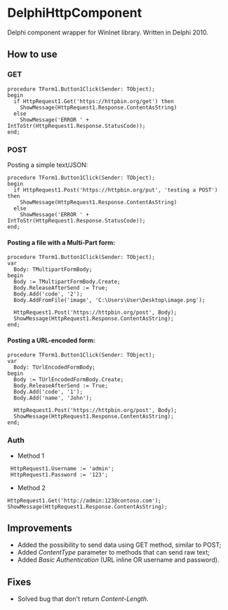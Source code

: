 # DelphiHttpComponent
Delphi component wrapper for WinInet library. Written in Delphi 2010.

## How to use

### GET
```delphi
procedure TForm1.Button1Click(Sender: TObject);
begin
  if HttpRequest1.Get('https://httpbin.org/get') then
    ShowMessage(HttpRequest1.Response.ContentAsString)
  else
    ShowMessage('ERROR ' + IntToStr(HttpRequest1.Response.StatusCode));
end;
```
### POST
Posting a simple text/JSON:
```delphi
procedure TForm1.Button1Click(Sender: TObject);
begin
  if HttpRequest1.Post('https://httpbin.org/put', 'testing a POST') then
    ShowMessage(HttpRequest1.Response.ContentAsString)
  else
    ShowMessage('ERROR ' + IntToStr(HttpRequest1.Response.StatusCode));
end;
```
#### Posting a file with a Multi-Part form:
```delphi
procedure TForm1.Button1Click(Sender: TObject);
var
  Body: TMultipartFormBody;
begin
  Body := TMultipartFormBody.Create;
  Body.ReleaseAfterSend := True;
  Body.Add('code', '2');
  Body.AddFromFile('image', 'C:\Users\User\Desktop\image.png');

  HttpRequest1.Post('https://httpbin.org/post', Body);
  ShowMessage(HttpRequest1.Response.ContentAsString);
end;
```
#### Posting a URL-encoded form:
```delphi
procedure TForm1.Button1Click(Sender: TObject);
var
  Body: TUrlEncodedFormBody;
begin
  Body := TUrlEncodedFormBody.Create;
  Body.ReleaseAfterSend := True;
  Body.Add('code', '1');
  Body.Add('name', 'John');

  HttpRequest1.Post('https://httpbin.org/post', Body);
  ShowMessage(HttpRequest1.Response.ContentAsString);
end;
```

### Auth
 - Method 1
 ```delphi
  HttpRequest1.Username := 'admin';
  HttpRequest1.Password := '123';
 ```

 - Method 2
 ```delphi
 HttpRequest1.Get('http://admin:123@contoso.com');
 ShowMessage(HttpRequest1.Response.ContentAsString);
 ```
 
## Improvements
- Added the possibility to send data using GET method, similar to POST;
- Added _ContentType_ parameter to methods that can send raw text;
- Added _Basic Authentication_ (URL inline OR username and password).

## Fixes
- Solved bug that don't return _Content-Length_.